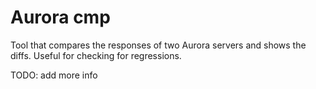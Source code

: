 # Aurora cmp

Tool that compares the responses of two Aurora servers and shows the diffs.
Useful for checking for regressions.

TODO: add more info
